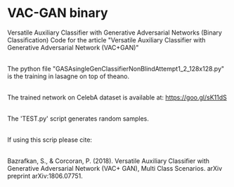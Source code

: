 # VAC-GAN binary
Versatile Auxiliary Classifier with Generative Adversarial Networks (Binary Classification)
Code for the article "Versatile Auxiliary Classifier with Generative Adversarial Network (VAC+GAN)"

\
The python file "GASAsingleGenClassifierNonBlindAttempt1_2_128x128.py" is the training in lasagne on top of theano.

\
The trained network on CelebA dataset is available at:
https://goo.gl/sK11dS

\
The 'TEST.py' script generates random samples.

\
If using this scrip please cite:

\
Bazrafkan, S., & Corcoran, P. (2018). Versatile Auxiliary Classifier with Generative Adversarial Network (VAC+ GAN), Multi Class Scenarios. arXiv preprint arXiv:1806.07751.
